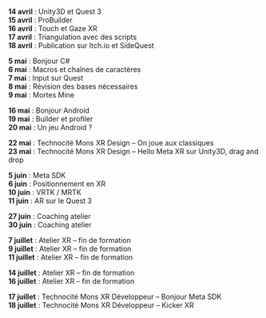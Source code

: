 
**14 avril** : Unity3D et Quest 3  
**15 avril** : ProBuilder  
**16 avril** : Touch et Gaze XR  
**17 avril** : Triangulation avec des scripts  
**18 avril** : Publication sur Itch.io et SideQuest  

**5 mai** : Bonjour C#  
**6 mai** : Macros et chaînes de caractères  
**7 mai** : Input sur Quest  
**8 mai** : Révision des bases nécessaires  
**9 mai** : Mortes Mine  

**16 mai** : Bonjour Android  
**19 mai** : Builder et profiler  
**20 mai** : Un jeu Android ?  

**22 mai** : Technocité Mons XR Design – On joue aux classiques  
**23 mai** : Technocité Mons XR Design – Hello Meta XR sur Unity3D, drag and drop  

**5 juin** : Meta SDK  
**6 juin** : Positionnement en XR  
**10 juin** : VRTK / MRTK  
**11 juin** : AR sur le Quest 3  

**27 juin** : Coaching atelier  
**30 juin** : Coaching atelier  

**7 juillet** : Atelier XR – fin de formation  
**9 juillet** : Atelier XR – fin de formation  
**11 juillet** : Atelier XR – fin de formation  

**14 juillet** : Atelier XR – fin de formation  
**16 juillet** : Atelier XR – fin de formation  

**17 juillet** : Technocité Mons XR Développeur – Bonjour Meta SDK  
**18 juillet** : Technocité Mons XR Développeur – Kicker XR  

